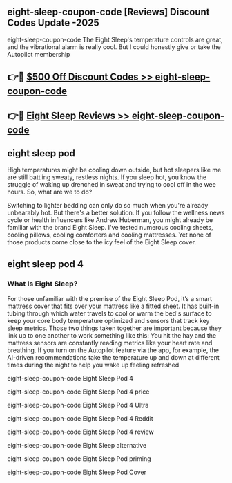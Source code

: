 ## eight-sleep-coupon-code [Reviews​] Discount Codes Update -2025

eight-sleep-coupon-code The Eight Sleep's temperature controls are great, and the vibrational alarm is really cool. But I could honestly give or take the Autopilot membership

## 👉🔴 [$500 Off Discount Codes >> eight-sleep-coupon-code](http://download.freeplayer.one?title=eight-sleep-coupon-code&ref=18-ES)

## 👉🔴 [Eight Sleep Reviews >> eight-sleep-coupon-code](http://download.freeplayer.one?title=eight-sleep-coupon-code&ref=18-ES)

## eight sleep pod

High temperatures might be cooling down outside, but hot sleepers like me are still battling sweaty, restless nights. If you sleep hot, you know the struggle of waking up drenched in sweat and trying to cool off in the wee hours. So, what are we to do?

Switching to lighter bedding can only do so much when you're already unbearably hot. But there's a better solution. If you follow the wellness news cycle or health influencers like Andrew Huberman, you might already be familiar with the brand Eight Sleep. I've tested numerous cooling sheets, cooling pillows, cooling comforters and cooling mattresses. Yet none of those products come close to the icy feel of the Eight Sleep cover.

## eight sleep pod 4

### What Is Eight Sleep?

For those unfamiliar with the premise of the Eight Sleep Pod, it’s a smart mattress cover that fits over your mattress like a fitted sheet. It has built-in tubing through which water travels to cool or warm the bed's surface to keep your core body temperature optimized and sensors that track key sleep metrics. Those two things taken together are important because they link up to one another to work something like this: You hit the hay and the mattress sensors are constantly reading metrics like your heart rate and breathing. If you turn on the Autopilot feature via the app, for example, the AI-driven recommendations take the temperature up and down at different times during the night to help you wake up feeling refreshed

eight-sleep-coupon-code Eight Sleep Pod 4

eight-sleep-coupon-code Eight Sleep Pod 4 price

eight-sleep-coupon-code Eight Sleep Pod 4 Ultra

eight-sleep-coupon-code Eight Sleep Pod 4 Reddit

eight-sleep-coupon-code Eight Sleep Pod 4 review

eight-sleep-coupon-code Eight Sleep alternative

eight-sleep-coupon-code Eight Sleep Pod priming

eight-sleep-coupon-code Eight Sleep Pod Cover